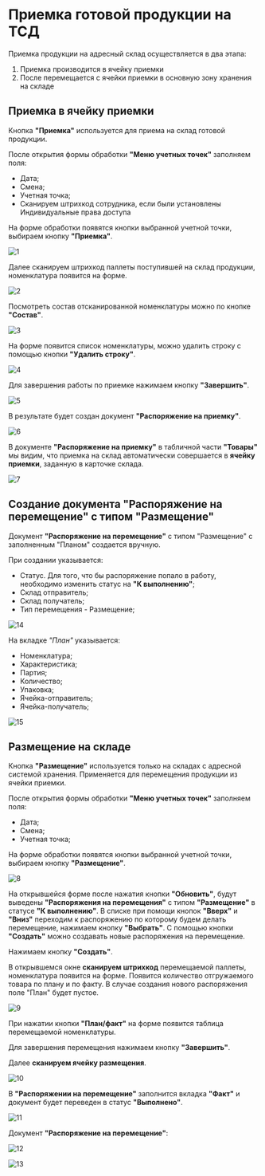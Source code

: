 # Приемка готовой продукции на ТСД

Приемка продукции на адресный склад осуществляется в два этапа:

1. Приемка производится в ячейку приемки
2. После перемещается с ячейки приемки в основную зону хранения на складе

## Приемка в ячейку приемки

Кнопка **"Приемка"** используется для приема на склад готовой продукции.

После открытия формы обработки **"Меню учетных точек"** заполняем поля:

- Дата;
- Смена;
- Учетная точка;
- Сканируем штрихкод сотрудника, если были установлены Индивидуальные права доступа

На форме обработки появятся кнопки выбранной учетной точки, выбираем кнопку **"Приемка"**.

![1](PriemkaNaTCD.assets/1.png)

Далее сканируем штрихкод паллеты поступившей на склад продукции, номенклатура появится на форме.

![2](PriemkaNaTCD.assets/2.png)

Посмотреть состав отсканированной номенклатуры можно по кнопке **"Состав"**.

![3](PriemkaNaTCD.assets/3.png)

На форме появится список номенклатуры, можно удалить строку с помощью кнопки **"Удалить строку"**.

![4](PriemkaNaTCD.assets/4.png)

Для завершения работы по приемке нажимаем кнопку **"Завершить"**.

![5](PriemkaNaTCD.assets/5.png)

В результате будет создан документ **"Распоряжение на приемку"**. 

![6](PriemkaNaTCD.assets/6.png)

В документе **"Распоряжение на приемку"** в табличной части **"Товары"** мы видим, что приемка на склад автоматически совершается в **ячейку приемки**, заданную в карточке склада.

![7](PriemkaNaTCD.assets/7.png)

## Создание документа "Распоряжение на перемещение" с типом "Размещение"

Документ **"Распоряжение на перемещение"** с типом "Размещение" с заполненным "Планом" создается вручную. 

При создании указывается:

- Статус. Для того, что бы распоряжение попало в работу, необходимо изменить статус на **"К выполнению"**;
- Склад отправитель;
- Склад получатель;
- Тип перемещения - Размещение;

![14](PriemkaNaTCD.assets/14.png)

На вкладке *"План"* указывается:

- Номенклатура;
- Характеристика;
- Партия;
- Количество;
- Упаковка;
- Ячейка-отправитель;
- Ячейка-получатель;

![15](PriemkaNaTCD.assets/15.png)

## Размещение на складе

Кнопка **"Размещение"** используется только на складах с адресной системой хранения. Применяется для перемещения продукции из ячейки приемки.

После открытия формы обработки **"Меню учетных точек"** заполняем поля:

- Дата;
- Смена;
- Учетная точка;

На форме обработки появятся кнопки выбранной учетной точки, выбираем кнопку **"Размещение"**.

![8](PriemkaNaTCD.assets/8.png)

На открывшейся форме после нажатия кнопки **"Обновить"**, будут выведены **"Распоряжения на перемещения"** с типом **"Размещение"** в статусе **"К выполнению"**. В списке при помощи кнопок **"Вверх"** и **"Вниз"** переходим к распоряжению по которому будем делать перемещение, нажимаем кнопку **"Выбрать"**. С помощью кнопки **"Создать"** можно создавать новые распоряжения на перемещение.

Нажимаем кнопку **"Создать"**.

В открывшемся окне **сканируем штрихкод** перемещаемой паллеты, номенклатура появится на форме. Появится количество отгружаемого товара по плану и по факту. В случае создания нового распоряжения поле "План" будет пустое.

![9](PriemkaNaTCD.assets/9.png)

При нажатии кнопки **"План/факт"** на форме появится таблица перемещаемой номенклатуры.

Для завершения перемещения нажимаем кнопку **"Завершить"**.

Далее **сканируем ячейку размещения**.

![10](PriemkaNaTCD.assets/10.png)

В **"Распоряжении на перемещение"** заполнится вкладка **"Факт"** и документ будет переведен в статус **"Выполнено"**.

![11](PriemkaNaTCD.assets/11.png)

Документ **"Распоряжение на перемещение"**:

![12](PriemkaNaTCD.assets/12.png)

![13](PriemkaNaTCD.assets/13.png)